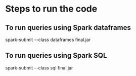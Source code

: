 # Steps to run the code

## To run queries using Spark dataframes

spark-submit --class dataframes final.jar

## To run queries using Spark SQL

spark-submit --class sql final.jar
